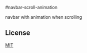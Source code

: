 #navbar-scroll-animation


navbar with animation when scrolling
 


## License
[MIT](https://choosealicense.com/licenses/mit/)
